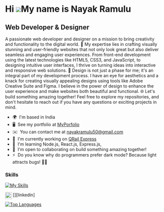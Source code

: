 Hi ![](https://user-images.githubusercontent.com/18350557/176309783-0785949b-9127-417c-8b55-ab5a4333674e.gif)My name is Nayak Ramulu
====================================================================================================================================

Web Developer & Designer
------------------------

A passionate web developer and designer on a mission to bring creativity and functionality to the digital world. 🚀 My expertise lies in crafting visually stunning and user-friendly websites that not only look great but also deliver seamless and engaging user experiences. From front-end development using the latest technologies like HTML5, CSS3, and JavaScript, to designing intuitive user interfaces, I thrive on turning ideas into interactive and responsive web solutions. 🎨 Design is not just a phase for me; it's an integral part of my development process. I have an eye for aesthetics and a knack for creating visually appealing designs using tools like Adobe Creative Suite and Figma. I believe in the power of design to enhance the user experience and make websites both beautiful and functional. 🌐 Let's build something amazing together! Feel free to explore my repositories, and don't hesitate to reach out if you have any questions or exciting projects in mind.

* 🌍  I'm based in India
* 🖥️  See my portfolio at [MyPorfolio](http://nayakramulu50.github.io/NayakPortfolio/)
* ✉️  You can contact me at [nayakramulu50@gmail.com](mailto:nayakramulu50@gmail.com)
* 🚀  I'm currently working on [QRail Express](http://nayakramulu.my.canva.site/qrail-express)
* 🧠  I'm learning Node.js, React.js, Express.js,
* 🤝  I'm open to collaborating on build something amazing together!
* ⚡  Do you know why do programmers prefer dark mode? Because light attracts bugs! 🐛😄

### Skills

[![My Skills](https://skillicons.dev/icons?i=html,css,javascript,python,git,mysql,git,express,mongodb,react&perline=3)](https://skillicons.dev)

[<img align="left" alt="nayakramulu | LinkedIn" width="22px" src="https://cdn.jsdelivr.net/npm/simple-icons@v3/icons/linkedin.svg" />][linkedin]

<a href="https://github.com/NayakRamulu50" align="left"><img src="https://github-readme-stats.vercel.app/api/top-langs/?username=NayakRamulu50&langs_count=10&title_color=facc15&text_color=14b8a6&icon_color=ef4444&bg_color=000000&hide_border=true&locale=en&custom_title=Top%20%Languages" alt="Top Languages" /></a>
